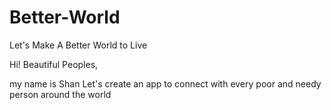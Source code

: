 # Better-World
Let's Make A Better World to Live


Hi! Beautiful Peoples, 

my name is Shan 
Let's create an app to connect with every poor and needy person around the world
